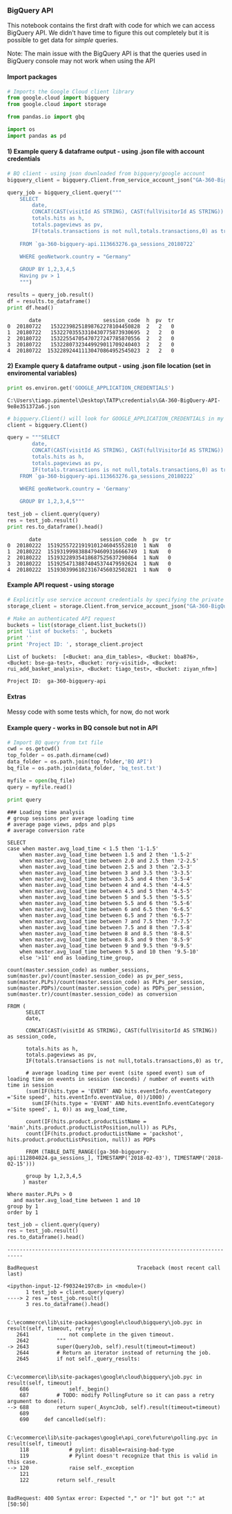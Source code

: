 
### BigQuery API

This notebook contains the first draft with code for which we can access BigQuery API. We didn't have time to figure this out completely but it is possible to get data for *simple* queries.

Note: The main issue with the BigQuery API is that the queries used in BigQuery console may not work when using the API

#### Import packages


```python
# Imports the Google Cloud client library
from google.cloud import bigquery
from google.cloud import storage

from pandas.io import gbq

import os
import pandas as pd
```

#### 1) Example query & dataframe output - using .json file with account credentials


```python
# BQ client - using json downloaded from bigquery/google account
bigquery_client = bigquery.Client.from_service_account_json("GA-360-BigQuery-API-9e8e351372a6.json")
```


```python
query_job = bigquery_client.query("""
    SELECT 
        date,
        CONCAT(CAST(visitId AS STRING), CAST(fullVisitorId AS STRING)) as session_code,
        totals.hits as h,
        totals.pageviews as pv,
        IF(totals.transactions is not null,totals.transactions,0) as tr
    
    FROM `ga-360-bigquery-api.113663276.ga_sessions_20180722`

    WHERE geoNetwork.country = "Germany"
  
    GROUP BY 1,2,3,4,5
    Having pv > 1
    """)
```


```python
results = query_job.result()
df = results.to_dataframe()
print df.head()
```

           date                    session_code  h  pv  tr
    0  20180722   15322398251898762278104450828  2   2   0
    1  20180722   15322703553310430775873930695  2   2   0
    2  20180722   15322554705470727247785870556  2   2   0
    3  20180722   15322807323449929011709240403  2   2   0
    4  20180722  153228924411130470864952545023  2   2   0
    

#### 2) Example query & dataframe output - using .json file location (set in enviromental variables)


```python
print os.environ.get('GOOGLE_APPLICATION_CREDENTIALS')
```

    C:\Users\tiago.pimentel\Desktop\TATP\credentials\GA-360-BigQuery-API-9e8e351372a6.json
    


```python
# bigquery.Client() will look for GOOGLE_APPLICATION_CREDENTIALS in my enviromental variables - contains path of json file with BQ credentials
client = bigquery.Client()

query = """SELECT 
        date,
        CONCAT(CAST(visitId AS STRING), CAST(fullVisitorId AS STRING)) as session_code,
        totals.hits as h,
        totals.pageviews as pv,
        IF(totals.transactions is not null,totals.transactions,0) as tr
    FROM `ga-360-bigquery-api.113663276.ga_sessions_20180222`

    WHERE geoNetwork.country = 'Germany'
  
    GROUP BY 1,2,3,4,5"""
```


```python
test_job = client.query(query)
res = test_job.result()
print res.to_dataframe().head()
```

           date                   session_code  h  pv  tr
    0  20180222  15192557221919101246045552810  1 NaN   0
    1  20180222  15193199983884794609316666749  1 NaN   0
    2  20180222  15193228935418687525637290864  1 NaN   0
    3  20180222  15192547138874045374479592624  1 NaN   0
    4  20180222  15193039961023167456032502821  1 NaN   0
    

#### Example API request - using storage


```python
# Explicitly use service account credentials by specifying the private key
storage_client = storage.Client.from_service_account_json("GA-360-BigQuery-API-9e8e351372a6.json")

# Make an authenticated API request
buckets = list(storage_client.list_buckets())
print 'List of buckets: ', buckets
print ''
print 'Project ID: ', storage_client.project

```

    List of buckets:  [<Bucket: ana_dim_tables>, <Bucket: bba876>, <Bucket: bse-ga-test>, <Bucket: rory-visitid>, <Bucket: rui_add_basket_analysis>, <Bucket: tiago_test>, <Bucket: ziyan_nfm>]
    
    Project ID:  ga-360-bigquery-api
    

#### Extras

Messy code with some tests which, for now, do not work

####  Example query - works in BQ console but not in API


```python
# Import BQ query from txt file
cwd = os.getcwd()
top_folder = os.path.dirname(cwd)
data_folder = os.path.join(top_folder,'BQ API')
bq_file = os.path.join(data_folder, 'bq_test.txt')

myfile = open(bq_file)
query = myfile.read()
```


```python
print query
```

    ### Loading time analysis
    # group sessions per average loading time
    # average page views, pdps and plps
    # average conversion rate
    
    SELECT
    case when master.avg_load_time < 1.5 then '1-1.5'
        when master.avg_load_time between 1.5 and 2 then '1.5-2'
        when master.avg_load_time between 2.0 and 2.5 then '2-2.5'
        when master.avg_load_time between 2.5 and 3 then '2.5-3'
        when master.avg_load_time between 3 and 3.5 then '3-3.5'
        when master.avg_load_time between 3.5 and 4 then '3.5-4'
        when master.avg_load_time between 4 and 4.5 then '4-4.5'
        when master.avg_load_time between 4.5 and 5 then '4.5-5'
        when master.avg_load_time between 5 and 5.5 then '5-5.5'
        when master.avg_load_time between 5.5 and 6 then '5.5-6'
        when master.avg_load_time between 6 and 6.5 then '6-6.5'
        when master.avg_load_time between 6.5 and 7 then '6.5-7'
        when master.avg_load_time between 7 and 7.5 then '7-7.5'
        when master.avg_load_time between 7.5 and 8 then '7.5-8'
        when master.avg_load_time between 8 and 8.5 then '8-8.5'
        when master.avg_load_time between 8.5 and 9 then '8.5-9'
        when master.avg_load_time between 9 and 9.5 then '9-9.5'
        when master.avg_load_time between 9.5 and 10 then '9.5-10'
        else '>11' end as loading_time_group,
        
    count(master.session_code) as number_sessions,
    sum(master.pv)/count(master.session_code) as pv_per_sess,
    sum(master.PLPs)/count(master.session_code) as PLPs_per_session,
    sum(master.PDPs)/count(master.session_code) as PDPs_per_session,
    sum(master.tr)/count(master.session_code) as conversion
    
    FROM (
          SELECT
          date,
          
          CONCAT(CAST(visitId AS STRING), CAST(fullVisitorId AS STRING)) as session_code,
          
          totals.hits as h,
          totals.pageviews as pv,
          IF(totals.transactions is not null,totals.transactions,0) as tr,
          
          # average loading time per event (site speed event) sum of loading time on events in session (seconds) / number of events with time in session
          (sum(IF(hits.type = 'EVENT' AND hits.eventInfo.eventCategory ='Site speed', hits.eventInfo.eventValue, 0))/1000) / 
            sum(IF(hits.type = 'EVENT' AND hits.eventInfo.eventCategory ='Site speed', 1, 0)) as avg_load_time,
    
          count(IF(hits.product.productListName = 'main',hits.product.productListPosition,null)) as PLPs,
          count(IF(hits.product.productListName = 'packshot', hits.product.productListPosition, null)) as PDPs
    
          FROM (TABLE_DATE_RANGE([ga-360-bigquery-api:112804024.ga_sessions_], TIMESTAMP('2018-02-03'), TIMESTAMP('2018-02-15')))
    
          group by 1,2,3,4,5
         ) master
    
    Where master.PLPs > 0
      and master.avg_load_time between 1 and 10
    group by 1
    order by 1
    
    


```python
test_job = client.query(query)
res = test_job.result()
res.to_dataframe().head()
```


    ---------------------------------------------------------------------------

    BadRequest                                Traceback (most recent call last)

    <ipython-input-12-f90324e197c8> in <module>()
          1 test_job = client.query(query)
    ----> 2 res = test_job.result()
          3 res.to_dataframe().head()
    

    C:\ecommerce\lib\site-packages\google\cloud\bigquery\job.pyc in result(self, timeout, retry)
       2641             not complete in the given timeout.
       2642         """
    -> 2643         super(QueryJob, self).result(timeout=timeout)
       2644         # Return an iterator instead of returning the job.
       2645         if not self._query_results:
    

    C:\ecommerce\lib\site-packages\google\cloud\bigquery\job.pyc in result(self, timeout)
        686             self._begin()
        687         # TODO: modify PollingFuture so it can pass a retry argument to done().
    --> 688         return super(_AsyncJob, self).result(timeout=timeout)
        689 
        690     def cancelled(self):
    

    C:\ecommerce\lib\site-packages\google\api_core\future\polling.pyc in result(self, timeout)
        118             # pylint: disable=raising-bad-type
        119             # Pylint doesn't recognize that this is valid in this case.
    --> 120             raise self._exception
        121 
        122         return self._result
    

    BadRequest: 400 Syntax error: Expected "," or "]" but got ":" at [50:50]

